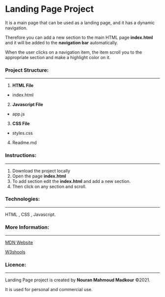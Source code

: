 # Landing Page Project

It is a main page that can be used as a landing page, and it has a dynamic navigation.

Therefore you can  add a new section  to the main HTML page **index.html**  and it will be added to  the  **navigation bar** automatically.

When the user clicks on a navigation item, the item scroll you to the appropriate section and make a highlight color on it.

### Project Structure:
---

1. **HTML File**
 * index.html
2. **Javascript File**
 * app.js
3. **CSS File**
 * styles.css
4. Readme.md


### Instructions:
---

1. Download the project locally
2. Open  the page **index.html**
3. To add section edit the  **index.html**  and add a new section.
4. Then click on  any section and scroll.

### Technologies:
---
HTML  , CSS , Javascript.

### More Information:
---
[MDN Website](https://developer.mozilla.org/en-US/docs/Web "MDN Website")

[W3shools](https://www.w3schools.com/ "W3shools")

### Licence:
---
Landing Page project is created by **Nouran Mahmoud Madkour** &copy;2021.

It is used for personal and commercial use.